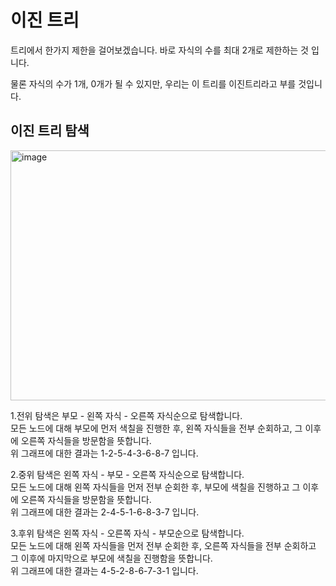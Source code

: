 이진 트리
=
트리에서 한가지 제한을 걸어보겠습니다. 바로 자식의 수를 최대 2개로 제한하는 것 입니다.   

물론 자식의 수가 1개, 0개가 될 수 있지만, 우리는 이 트리를 이진트리라고 부를 것입니다.

이진 트리 탐색
-
<img width="600" height="400" alt="image" src="https://github.com/user-attachments/assets/88c484e3-d1c1-4033-902f-401b8aafe1ca" />

1.전위 탐색은 부모 - 왼쪽 자식 - 오른쪽 자식순으로 탐색합니다.  
모든 노드에 대해 부모에 먼저 색칠을 진행한 후, 왼쪽 자식들을 전부 순회하고, 그 이후에 오른쪽 자식들을 방문함을 뜻합니다.  
위 그래프에 대한 결과는 1-2-5-4-3-6-8-7 입니다.  

2.중위 탐색은 왼쪽 자식 - 부모 - 오른쪽 자식순으로 탐색합니다.  
모든 노드에 대해 왼쪽 자식들을 먼저 전부 순회한 후, 부모에 색칠을 진행하고 그 이후에 오른쪽 자식들을 방문함을 뜻합니다.  
위 그래프에 대한 결과는 2-4-5-1-6-8-3-7 입니다.  

3.후위 탐색은 왼쪽 자식 - 오른쪽 자식 - 부모순으로 탐색합니다.  
모든 노드에 대해 왼쪽 자식들을 먼저 전부 순회한 후, 오른쪽 자식들을 전부 순회하고 그 이후에 마지막으로 부모에 색칠을 진행함을 뜻합니다.  
위 그래프에 대한 결과는 4-5-2-8-6-7-3-1 입니다.  

